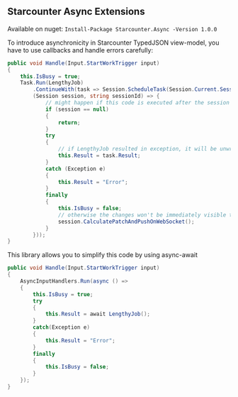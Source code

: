 Starcounter Async Extensions
---
Available on nuget: `Install-Package Starcounter.Async -Version 1.0.0`

To introduce asynchronicity in Starcounter TypedJSON view-model, you have to use callbacks and handle errors carefully:

```cs
public void Handle(Input.StartWorkTrigger input)
{
    this.IsBusy = true;
    Task.Run(LengthyJob)
        .ContinueWith(task => Session.ScheduleTask(Session.Current.SessionId,
        (Session session, string sessionId) => {
            // might happen if this code is executed after the session has been destroyed
            if (session == null)
            {
                return;
            }
            try
            {
                // if LengthyJob resulted in exception, it will be unwrapped here
                this.Result = task.Result;
            }
            catch (Exception e)
            {
                this.Result = "Error";
            }
            finally
            {
                this.IsBusy = false;
                // otherwise the changes won't be immediately visible to the client
                session.CalculatePatchAndPushOnWebSocket();
            }
        }));
}
```

This library allows you to simplify this code by using async-await

```cs
public void Handle(Input.StartWorkTrigger input)
{
    AsyncInputHandlers.Run(async () =>
    {
        this.IsBusy = true;
        try
        {
            this.Result = await LengthyJob();
        }
        catch(Exception e)
        {
            this.Result = "Error";
        }
        finally
        {
            this.IsBusy = false;
        }
    });
}
```
